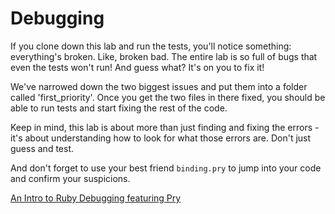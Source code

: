 # Debugging

If you clone down this lab and run the tests, you'll notice something:
everything's broken. Like, broken bad. The entire lab is so full of bugs that
even the tests won't run!  And guess what?  It's on you to fix it!

We've narrowed down the two biggest issues and put them into a folder called
'first_priority'.  Once you get the two files in there fixed, you should be able
to run tests and start fixing the rest of the code.

Keep in mind, this lab is about more than just finding and fixing the errors -
it's about understanding how to look for what those errors are.  Don't just
guess and test.

And don't forget to use your best friend `binding.pry` to jump into your code
and confirm your suspicions.

  [An Intro to Ruby Debugging featuring Pry](https://medium.com/@TheDickWard/an-intro-to-ruby-debugging-featuring-pry-c931fde69069)
